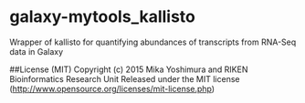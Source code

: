 # galaxy-mytools_kallisto
Wrapper of  kallisto for quantifying abundances of transcripts from RNA-Seq data in Galaxy

##License (MIT)
Copyright (c) 2015 Mika Yoshimura and RIKEN Bioinformatics Research Unit Released under the MIT license (http://www.opensource.org/licenses/mit-license.php)
